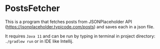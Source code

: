 # PostsFetcher

This is a program that fetches posts from JSONPlaceholder API (https://jsonplaceholder.typicode.com/posts) and saves each in a json file.

It requires ```Java 11``` and can be run by typing in terminal in project directory: ```./gradlew run``` or in IDE like Intellij.